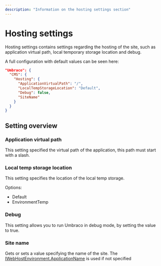 ```yaml
---
description: "Information on the hosting settings section"
---
```


# Hosting settings

Hosting settings contains settings regarding the hosting of the site, such as application virtual path, local temporary storage location and debug.

A full configuration with default values can be seen here:

```json
"Umbraco": {
  "CMS": {
    "Hosting": {
      "ApplicationVirtualPath": "/",
      "LocalTempStorageLocation": "Default",
      "Debug": false,
      "SiteName"
    }
  }
}
```

## Setting overview

### Application virtual path

This setting specified the virtual path of the application, this path must start with a slash.

### Local temp storage location

This setting specifies the location of the local temp storage.

Options:

* Default
* EnvironmentTemp

### Debug

This setting allows you to run Umbraco in debug mode, by setting the value to true.

### Site name

Gets or sets a value specifying the name of the site. The [IWebHostEnvironment.ApplicationName](https://docs.microsoft.com/en-us/dotnet/api/microsoft.extensions.hosting.ihostenvironment.applicationname?view=dotnet-plat-ext-6.0) is used if not specified
